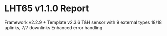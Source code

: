 # LHT65 v1.1.0 Report
Framework v2.2.9 + Template v2.3.6
T&H sensor with 9 external types
18/18 uplinks, 7/7 downlinks
Enhanced error handling
